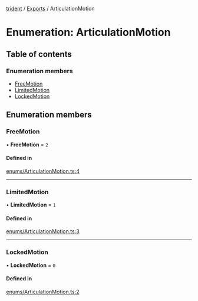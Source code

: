 [trident](../README.md) / [Exports](../modules.md) / ArticulationMotion

# Enumeration: ArticulationMotion

## Table of contents

### Enumeration members

- [FreeMotion](ArticulationMotion.md#freemotion)
- [LimitedMotion](ArticulationMotion.md#limitedmotion)
- [LockedMotion](ArticulationMotion.md#lockedmotion)

## Enumeration members

### FreeMotion

• **FreeMotion** = `2`

#### Defined in

[enums/ArticulationMotion.ts:4](https://github.com/AIFanatic/Trident/blob/456b6ba/src/enums/ArticulationMotion.ts#L4)

___

### LimitedMotion

• **LimitedMotion** = `1`

#### Defined in

[enums/ArticulationMotion.ts:3](https://github.com/AIFanatic/Trident/blob/456b6ba/src/enums/ArticulationMotion.ts#L3)

___

### LockedMotion

• **LockedMotion** = `0`

#### Defined in

[enums/ArticulationMotion.ts:2](https://github.com/AIFanatic/Trident/blob/456b6ba/src/enums/ArticulationMotion.ts#L2)
